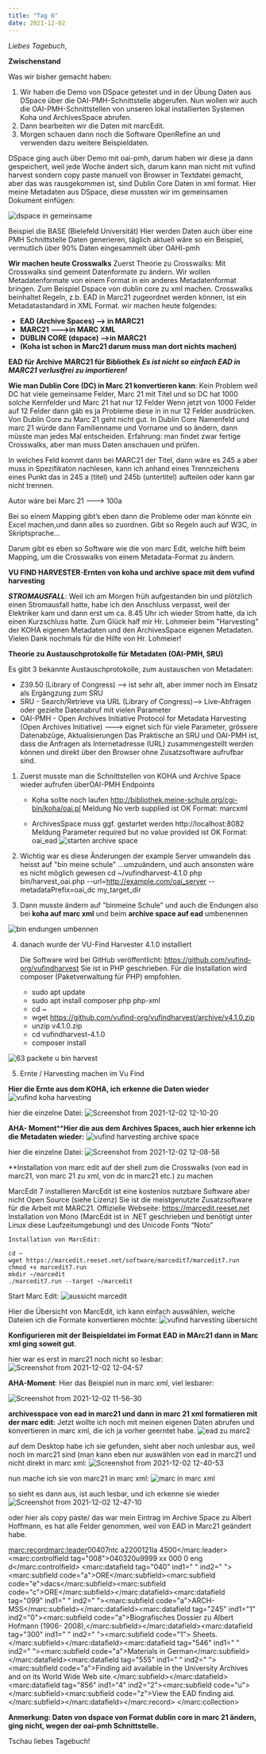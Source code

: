 ```yaml
---
title: "Tag 6"
date: 2021-12-02
---
```

_Liebes Tagebuch_,



**Zwischenstand**


Was wir bisher gemacht haben:
1.  Wir haben die Demo von DSpace getestet und in der Übung Daten aus DSpace über die OAI-PMH-Schnittstelle abgerufen.
Nun wollen wir auch die OAI-PMH-Schnittstellen von unseren lokal installierten Systemen Koha und ArchivesSpace abrufen.
2.  Dann bearbeiten wir die Daten mit marcEdit.
3.  Morgen schauen dann noch die Software OpenRefine an und verwenden dazu weitere Beispieldaten.

DSpace ging auch über Demo mit oai-pmh, darum haben wir diese ja dann gespeichert, weil jede Woche ändert sich, darum kann man nicht mit vufind harvest sondern copy paste manuell von Browser in Textdatei gemacht, aber das was rausgekommen ist, sind Dublin Core Daten in xml format.
Hier meine Metadaten aus DSpace, diese mussten wir im gemeinsamen Dokument einfügen:

![dspace in gemeinsame](https://user-images.githubusercontent.com/90834735/150531068-68bdbdf7-4e04-48b0-9c21-6e6fc1f3b509.png)





Beispiel die BASE (Bielefeld Universität)
Hier werden Daten auch über eine PMH Schnittstelle Daten generieren, täglich aktuell wäre so ein Beispiel, vermutlich über 90% Daten eingesammelt über OAHI-pmh

**Wir machen heute Crosswalks**
Zuerst Theorie zu Crosswalks: Mit Crosswalks sind gemeint Datenformate zu ändern. Wir wollen Metadatenformate von einem Format in ein anderes Metadatenformat bringen. Zum Beispiel Dspace von dublin core zu xml machen.
Crosswalks beinhaltet Regeln, z.b. EAD in Marc21 zugeordnet werden können, ist ein Metadatastandard in XML Format. 
wir machen heute folgendes:
- **EAD (Archive Spaces) --> in MARC21**
- **MARC21   --->in MARC XML**
- **DUBLIN CORE (dspace) -->in MARC21** 
- **(Koha ist schon in Marc21 darum muss man dort nichts machen)**

**EAD für Archive**
**MARC21 für Bibliothek**
_**Es ist nicht so einfach EAD in MARC21 verlustfrei zu importieren!**_

**Wie man  Dublin Core (DC) in Marc 21 konvertieren kann**:
Kein Problem weil DC hat viele gemeinsame Felder, Marc 21 mit Titel und so 
DC  hat 1000 solche Kernfelder und Marc 21 hat nur 12 Felder
Wenn jetzt von 1000 Felder auf 12 Felder dann gäb es ja Probleme diese in in nur 12 Felder ausdrücken.
Von Dublin Core zu Marc 21 geht nicht gut. In Dublin Core Namenfeld und marc 21 würde dann Familienname und Vorname und so ändern, dann müsste man jedes Mal entscheiden.
Erfahrung: man findet zwar fertige Crosswalks, aber man muss Daten anschauen und prüfen.

In welches Feld kommt dann bei MARC21 der Titel, dann wäre es 245 a aber muss in Spezifikaton nachlesen, kann ich anhand eines Trennzeichens eines Punkt das in 245 a (titel) und 245b  (untertitel) aufteilen oder kann gar nicht trennen.
 
Autor wäre bei Marc 21 --->     100a

 
Bei so einem Mapping gibt’s eben dann die Probleme oder man könnte ein Excel machen,und dann alles so zuordnen.
Gibt so Regeln auch auf W3C, in Skriptsprache…

Darum gibt es eben so Software wie die von  marc Edit, welche hilft beim Mapping, um die Crosswalks von einem Metadata-Format zu ändern. 



**VU FIND HARVESTER**-**Ernten von koha und archive space mit dem vufind harvesting**

**_STROMAUSFALL_**: Weil ich am Morgen früh aufgestanden bin und plötzlich einen Stromausfall hatte, habe ich den Anschluss verpasst, weil der Elektriker kam und dann erst um ca. 8.45 Uhr ich wieder Strom hatte, da ich einen Kurzschluss hatte. Zum Glück half mir Hr. Lohmeier beim "Harvesting" der KOHA eigenen Metadaten und den ArchivesSpace eigenen Metadaten. Vielen Dank nochmals für die Hilfe von Hr. Lohmeier!

**Theorie zu Austauschprotokolle für Metadaten (OAI-PMH, SRU)**

Es gibt 3 bekannte Austauschprotokolle, zum austauschen von Metadaten:

- Z39.50 (Library of Congress)    --> ist sehr alt, aber immer noch im Einsatz als Ergängzung zum SRU
- SRU - Search/Retrieve via URL (Library of Congress)--> Live-Abfragen oder gezielte Datenabruf mit vielen Parameter
- OAI-PMH - Open Archives Initiative Protocol for Metadata Harvesting (Open Archives Initiative)  ---> eignet sich für viele Parameter, grössere Datenabzüge, Aktualisierungen
Das Praktische an SRU und OAI-PMH ist, dass die Anfragen als Internetadresse (URL) zusammengestellt werden können und direkt über den Browser ohne Zusatzsoftware aufrufbar sind.


1. Zuerst musste man die Schnittstellen von KOHA und Archive Space wieder aufrufen überOAI-PMH Endpoints

    - Koha sollte noch laufen
        http://bibliothek.meine-schule.org/cgi-bin/koha/oai.pl
        Meldung No verb supplied ist OK
        Format: marcxml
        
    - ArchivesSpace muss ggf. gestartet werden
        http://localhost:8082
        Meldung Parameter required but no value provided ist OK
        Format: oai_ead
       ![starten archive space](https://user-images.githubusercontent.com/90834735/150522495-50d7cd32-315e-458f-ab77-ae4b1f9835ef.png)




2. Wichtig war es diese  Änderungen der  example Server umwandeln das heisst auf "bin meine schule" ...umzuändern, und auch  ansonsten wäre es nicht möglich gewesen
cd ~/vufindharvest-4.1.0
php bin/harvest_oai.php --url=http://example.com/oai_server --metadataPrefix=oai_dc my_target_dir



3. Dann musste ändern auf "binmeine Schule" und auch die Endungen also bei **koha auf marc xml** und beim **archive space auf ead** umbenennen

![bin endungen umbennen](https://user-images.githubusercontent.com/90834735/150534895-605b1960-47e1-4121-a2e3-a47858e89e95.png)



4. danach wurde der VU-Find  Harvester 4.1.0 installiert

    Die Software wird bei GitHub veröffentlicht: https://github.com/vufind-org/vufindharvest
    Sie ist in PHP geschrieben. Für die Installation wird composer (Paketverwaltung für PHP) empfohlen.

    - sudo apt update
    - sudo apt install composer php php-xml
    - cd ~
    - wget https://github.com/vufind-org/vufindharvest/archive/v4.1.0.zip
    - unzip v4.1.0.zip
    - cd vufindharvest-4.1.0
    - composer install
    
![63 packete u bin harvest](https://user-images.githubusercontent.com/90834735/150533002-02e3ae41-d218-457d-a78c-c353b44782b0.png)

5. Ernte / Harvesting machen im Vu Find

**Hier die Ernte  aus dem KOHA, ich erkenne die Daten wieder**
![vufind koha harvesting](https://user-images.githubusercontent.com/90834735/150522124-d363c12a-5a3d-472e-9524-8172fa4f1451.png)



hier die einzelne Datei:
![Screenshot from 2021-12-02 12-10-20](https://user-images.githubusercontent.com/90834735/144411325-7b83c980-2637-4d67-be7b-4185a166cbd0.png)





**AHA- Moment******Hier die aus dem Archives Spaces, auch hier erkenne ich die Metadaten wieder:**
![vufind harvesting archive space](https://user-images.githubusercontent.com/90834735/150521868-2dd14566-bd31-4285-b75e-3295f8dabdfc.png)




hier die einzelne Datei:
![Screenshot from 2021-12-02 12-08-58](https://user-images.githubusercontent.com/90834735/144411105-b08216ed-a43b-4973-98d3-81cfde5327ef.png)





**Installation von marc edit auf der shell zum die Crosswalks   (von ead in marc21, von marc 21 zu xml, von dc in marc21  etc.)  zu machen

MarcEdit 7 installieren
MarcEdit ist eine kostenlos nutzbare Software aber nicht Open Source (siehe Lizenz)
Sie ist die meistgenutzte Zusatzsoftware für die Arbeit mit MARC21.
Offizielle Webseite: https://marcedit.reeset.net
Installation von Mono (MarcEdit ist in .NET geschrieben und benötigt unter Linux diese Laufzeitumgebung) und des Unicode Fonts “Noto”

    Installation von MarcEdit:

    cd ~
    wget https://marcedit.reeset.net/software/marcedit7/marcedit7.run
    chmod +x marcedit7.run
    mkdir ~/marcedit
    ./marcedit7.run --target ~/marcedit
    
Start Marc Edit:
![aussicht marcedit](https://user-images.githubusercontent.com/90834735/150533667-a364c3fb-6a89-4766-b37e-41da5c3e01f8.png)

Hier die Übersicht von MarcEdit, ich kann einfach auswählen, welche Dateien ich die Formate konvertieren möchte:
![vufind harvesting übersicht](https://user-images.githubusercontent.com/90834735/150533576-12b0e7bd-d67d-481d-ab4e-890811ae1b57.png)




**Konfigurieren mit der Beispieldatei im Format EAD in MArc21 dann in Marc xml ging soweit gut**. 

hier war es erst in marc21 noch nicht so lesbar:
![Screenshot from 2021-12-02 12-04-57](https://user-images.githubusercontent.com/90834735/144410505-f9c306ae-a5af-4b5f-8826-500d6d3d560a.png)




**AHA-Moment**: Hier das Beispiel nun in marc xml, viel lesbarer:



![Screenshot from 2021-12-02 11-56-30](https://user-images.githubusercontent.com/90834735/144409887-4707648e-f54c-4ece-b074-e9b3c3341bc6.png)


**archivesspace  von ead in marc21 und dann in marc 21 xml formatieren mit der marc edit:**
Jetzt wollte ich noch mit meinen eigenen Daten abrufen und konvertieren in marc xml,  die ich ja vorher geerntet habe.
![ead zu marc2](https://user-images.githubusercontent.com/90834735/150536044-785a5e13-3b31-4fb2-9e3c-3d05ffdbeef1.png)





auf dem Desktop habe ich sie gefunden, sieht aber noch unlesbar aus, weil noch im marc21 sind (man kann eben nur auswählen von ead in marc21 und nicht direkt in marc xml:
![Screenshot from 2021-12-02 12-40-53](https://user-images.githubusercontent.com/90834735/144415427-1b22b9a7-e0c5-4557-8a49-619676f47679.png)

nun mache ich sie von marc21 in marc xml:
![marc in marc xml](https://user-images.githubusercontent.com/90834735/150536077-7ba11484-8477-47f1-9e2d-885748b9fce8.png)


so sieht es dann aus, ist auch lesbar, und ich erkenne sie wieder
![Screenshot from 2021-12-02 12-47-10](https://user-images.githubusercontent.com/90834735/144416291-153d43a4-7f44-4e19-a17b-a2fd6da4c1cf.png)

oder hier als copy paste/ das war mein Eintrag im Archive Space zu Albert Hoffmann, es hat alle Felder genommen, weil von EAD in Marc21 geändert habe.

<?xml version="1.0" encoding="UTF-8" ?><marc:collection xmlns:marc="http://www.loc.gov/MARC21/slim" xmlns:xsi="http://www.w3.org/2001/XMLSchema-instance" xsi:schemaLocation="http://www.loc.gov/MARC21/slim http://www.loc.gov/standards/marcxml/schema/MARC21slim.xsd">
<marc:record><marc:leader>00407ntc a2200121Ia 4500</marc:leader>
<marc:controlfield tag="008">040320u9999    xx            000 0 eng d</marc:controlfield>
<marc:datafield tag="040" ind1=" " ind2=" "><marc:subfield code="a">ORE</marc:subfield><marc:subfield code="e">dacs</marc:subfield><marc:subfield code="c">ORE</marc:subfield></marc:datafield><marc:datafield tag="099" ind1=" " ind2=" "><marc:subfield code="a">ARCH-MSS</marc:subfield></marc:datafield><marc:datafield tag="245" ind1="1" ind2="0"><marc:subfield code="a">Biografisches Dossier zu Albert Hofmann (1906- 2008),</marc:subfield></marc:datafield><marc:datafield tag="300" ind1=" " ind2=" "><marc:subfield code="1"> Sheets.</marc:subfield></marc:datafield><marc:datafield tag="546" ind1=" " ind2=" "><marc:subfield code="a">Materials in German</marc:subfield></marc:datafield><marc:datafield tag="555" ind1=" " ind2=" "><marc:subfield code="a">Finding aid available in the University Archives and on its World Wide Web site.</marc:subfield></marc:datafield><marc:datafield tag="856" ind1="4" ind2="2"><marc:subfield code="u"></marc:subfield><marc:subfield code="z">View the EAD finding aid.</marc:subfield></marc:datafield></marc:record>
</marc:collection>



**Anmerkung: Daten von dspace von Format dublin core in marc 21 ändern, ging nicht, wegen der oai-pmh Schnittstelle.**

Tschau liebes Tagebuch!
